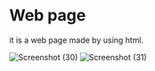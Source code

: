 # Web page
 it is a web page made by using html.

 ![Screenshot (30)](https://github.com/agarwal002/Web-page/assets/113688959/88802b05-b328-4602-aebf-543774147760)
![Screenshot (31)](https://github.com/agarwal002/Web-page/assets/113688959/52c1ce3b-ddfc-4e77-a032-6d849b735e4b)
